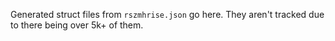 Generated struct files from `rszmhrise.json` go here. They aren't tracked due to there being over 5k+ of them.